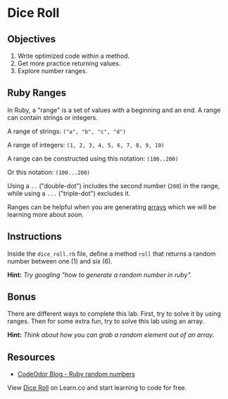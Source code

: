 # Dice Roll

## Objectives

1. Write optimized code within a method.
2. Get more practice returning values.
3. Explore number ranges.

## Ruby Ranges

In Ruby, a "range" is a set of values with a beginning and an end. A range can contain strings or integers. 

A range of strings: `("a", "b", "c", "d")`

A range of integers: `(1, 2, 3, 4, 5, 6, 7, 8, 9, 10)`

A range can be constructed using this notation: `(100..200)`

Or this notation: `(100...200)`

Using a `..` ("double-dot") includes the second number (`200`) in the range, while using a `...` ("triple-dot") excludes it.

Ranges can be helpful when you are generating [arrays](http://ruby-doc.org/core-2.2.0/Array.html) which we will be learning more about soon.  

## Instructions 

Inside the `dice_roll.rb` file, define a method `roll` that returns a random number between one (1) and six (6).

**Hint:** *Try  googling "how to generate a random number in ruby".*


## Bonus

There are different ways to complete this lab. First, try to solve it by using ranges. Then for some extra fun, try to solve this lab using an array. 

**Hint:** *Think about how you can grab a random element out of an array.* 

## Resources

* [CodeOdor Blog - Ruby random numbers](http://www.codeodor.com/index.cfm/2007/3/25/Ruby-random-numbers/1042)

<p data-visibility='hidden'>View <a href='https://learn.co/lessons/dice-roll-ruby' title='Dice Roll'>Dice Roll</a> on Learn.co and start learning to code for free.</p>
